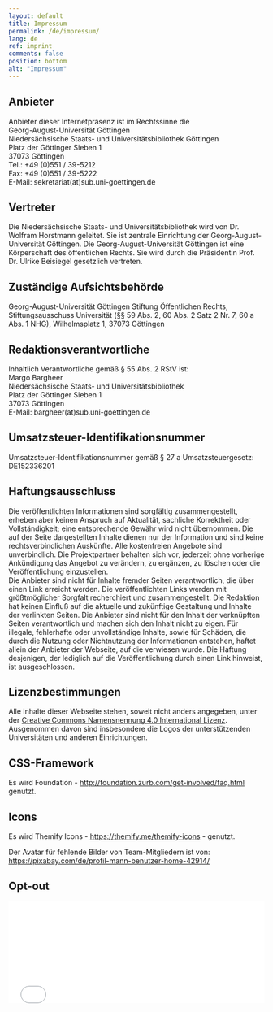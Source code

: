 ```yaml
---
layout: default
title: Impressum
permalink: /de/impressum/
lang: de
ref: imprint
comments: false
position: bottom
alt: "Impressum"
---
```

<!-- Start editing content here -->
## Anbieter  

Anbieter dieser Internetpräsenz ist im Rechtssinne die  
Georg-August-Universität Göttingen  
Niedersächsische Staats- und Universitätsbibliothek Göttingen  
Platz der Göttinger Sieben 1  
37073 Göttingen  
Tel.: +49 (0)551 / 39-5212  
Fax: +49 (0)551 / 39-5222  
E-Mail: sekretariat(at)sub.uni-goettingen.de  

## Vertreter

Die Niedersächsische Staats- und Universitätsbibliothek wird von Dr. Wolfram Horstmann geleitet. Sie ist zentrale Einrichtung der Georg-August-Universität Göttingen. Die Georg-August-Universität Göttingen ist eine Körperschaft des öffentlichen Rechts. Sie wird durch die Präsidentin Prof. Dr. Ulrike Beisiegel gesetzlich vertreten.  

## Zuständige Aufsichtsbehörde

Georg-August-Universität Göttingen Stiftung Öffentlichen Rechts, Stiftungsausschuss Universität (§§ 59 Abs. 2, 60 Abs. 2 Satz 2 Nr. 7, 60 a Abs. 1 NHG), Wilhelmsplatz 1, 37073 Göttingen  

## Redaktionsverantwortliche

Inhaltlich Verantwortliche gemäß § 55 Abs. 2 RStV ist:  
Margo Bargheer  
Niedersächsische Staats- und Universitätsbibliothek  
Platz der Göttinger Sieben 1  
37073 Göttingen  
E-Mail: bargheer(at)sub.uni-goettingen.de  

## Umsatzsteuer-Identifikationsnummer

Umsatzsteuer-Identifikationsnummer gemäß § 27 a Umsatzsteuergesetz: DE152336201  

## Haftungsausschluss  

Die veröffentlichten Informationen sind sorgfältig zusammengestellt, erheben aber keinen Anspruch auf Aktualität, sachliche Korrektheit oder Vollständigkeit; eine entsprechende Gewähr wird nicht übernommen. Die auf der Seite dargestellten Inhalte dienen nur der Information und sind keine rechtsverbindlichen Auskünfte. Alle kostenfreien Angebote sind unverbindlich. Die Projektpartner behalten sich vor, jederzeit ohne vorherige Ankündigung das Angebot zu verändern, zu ergänzen, zu löschen oder die Veröffentlichung einzustellen.  
Die Anbieter sind nicht für Inhalte fremder Seiten verantwortlich, die über einen Link erreicht werden. Die veröffentlichten Links werden mit größtmöglicher Sorgfalt recherchiert und zusammengestellt. Die Redaktion hat keinen Einfluß auf die aktuelle und zukünftige Gestaltung und Inhalte der verlinkten Seiten. Die Anbieter sind nicht für den Inhalt der verknüpften Seiten verantwortlich und machen sich den Inhalt nicht zu eigen. Für illegale, fehlerhafte oder unvollständige Inhalte, sowie für Schäden, die durch die Nutzung oder Nichtnutzung der Informationen entstehen, haftet allein der Anbieter der Webseite, auf die verwiesen wurde. Die Haftung desjenigen, der lediglich auf die Veröffentlichung durch einen Link hinweist, ist ausgeschlossen.  

## Lizenzbestimmungen

Alle Inhalte dieser Webseite stehen, soweit nicht anders angegeben, unter der [Creative Commons Namensnennung 4.0 International Lizenz](https://creativecommons.org/licenses/by/4.0/). Ausgenommen davon sind insbesondere die Logos der unterstützenden Universitäten und anderen Einrichtungen.  

## CSS-Framework  

Es wird Foundation - <http://foundation.zurb.com/get-involved/faq.html> genutzt.

## Icons

Es wird Themify Icons - <https://themify.me/themify-icons> - genutzt.  

Der Avatar für fehlende Bilder von Team-Mitgliedern ist von: <https://pixabay.com/de/profil-mann-benutzer-home-42914/>    

## Opt-out    
<!-- Stop editing content here -->
<iframe style="border: 0; height: 200px; width: 100%;" src="//piwik.gwdg.de/index.php?module=CoreAdminHome&action=optOut&language=de"></iframe>
<!-- Start editing content here -->
